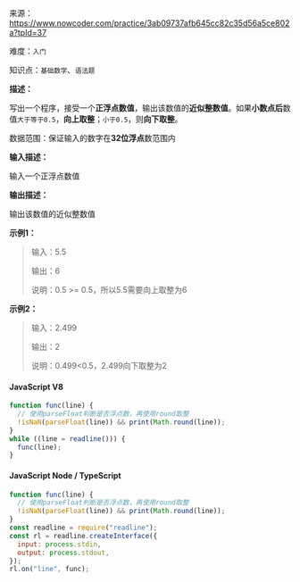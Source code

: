 来源：<https://www.nowcoder.com/practice/3ab09737afb645cc82c35d56a5ce802a?tpId=37>

难度：`入门`

知识点：`基础数学`、`语法题`

**描述：**

写出一个程序，接受一个**正浮点数值**，输出该数值的**近似整数值**。如果**小数点后**数值`大于等于0.5`，**向上取整**；`小于0.5`，则**向下取整**。

数据范围：保证输入的数字在**32位浮点**数范围内

**输入描述：**

输入一个正浮点数值

**输出描述：**

输出该数值的近似整数值

**示例1：**

> 输入：5.5
>
> 输出：6
>
> 说明：0.5 >= 0.5，所以5.5需要向上取整为6

**示例2：**

> 输入：2.499
>
> 输出：2
>
> 说明：0.499<0.5，2.499向下取整为2

<!-- tabs:start -->

#### **JavaScript V8**

```javascript
function func(line) {
  // 使用parseFloat判断是否浮点数，再使用round取整
  !isNaN(parseFloat(line)) && print(Math.round(line));
}
while ((line = readline())) {
  func(line);
}
```

#### **JavaScript Node / TypeScript**

```javascript
function func(line) {
  // 使用parseFloat判断是否浮点数，再使用round取整
  !isNaN(parseFloat(line)) && print(Math.round(line));
}
const readline = require("readline");
const rl = readline.createInterface({
  input: process.stdin,
  output: process.stdout,
});
rl.on("line", func);
```

<!-- tabs:end -->
